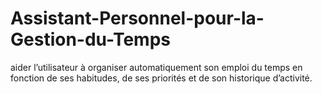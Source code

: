 # Assistant-Personnel-pour-la-Gestion-du-Temps
aider l’utilisateur à organiser automatiquement son emploi du temps en fonction de ses habitudes, de ses priorités et de son historique d’activité.

